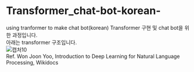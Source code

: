 # Transformer_chat-bot-korean-
using tranformer to make chat bot(korean)
Transformer 구현 및 chat bot을 위한 과정입니다.  
아래는 transformer 구조입니다.  
![캡처10](https://user-images.githubusercontent.com/46730741/104328655-61595380-552f-11eb-8631-3dcc39f5d174.JPG)  
Ref. Won Joon Yoo, Introduction to Deep Learning for Natural Language Processing, Wikidocs  
